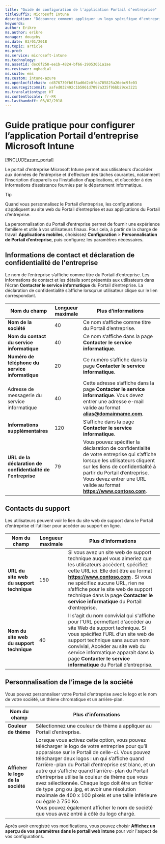 ```yaml
---
title: "Guide de configuration de l'application Portail d’entreprise"
titleSuffix: Microsoft Intune
description: "Découvrez comment appliquer un logo spécifique d'entreprise à l’application Portail d’entreprise Intune."
keywords: 
author: Erikre
ms.author: erikre
manager: dougeby
ms.date: 03/01/2018
ms.topic: article
ms.prod: 
ms.service: microsoft-intune
ms.technology: 
ms.assetid: dec6f258-ee1b-4824-bf66-29053051a1ae
ms.reviewer: mghadial
ms.suite: ems
ms.custom: intune-azure
ms.openlocfilehash: cd876739fb0f3ad6d2e0fea705825a26ebc9fe03
ms.sourcegitcommit: aafed032492c1b5861d7097a335f9bbb29ce3221
ms.translationtype: HT
ms.contentlocale: fr-FR
ms.lasthandoff: 03/02/2018
---
```

# <a name="how-to-configure-the-microsoft-intune-company-portal-app"></a>Guide pratique pour configurer l’application Portail d’entreprise Microsoft Intune

[!INCLUDE[azure_portal](./includes/azure_portal.md)]

Le portail d’entreprise Microsoft Intune permet aux utilisateurs d’accéder aux données de l’entreprise et d’effectuer des tâches courantes, notamment l’inscription d’appareils ou l’installation d’applications, et d’accéder à des informations d’assistance fournies par le département informatique.        

> [!Tip]        
> Quand vous personnalisez le Portail d’entreprise, les configurations s’appliquent au site web du Portail d’entreprise et aux applications du Portail d’entreprise.       

La personnalisation du Portail d’entreprise permet de fournir une expérience familière et utile à vos utilisateurs finaux. Pour cela, à partir de la charge de travail **Applications mobiles**, choisissez **Configuration** > **Personnalisation de Portail d’entreprise**, puis configurez les paramètres nécessaires.      

## <a name="company-contact-information-and-privacy-statement"></a>Informations de contact et déclaration de confidentialité de l'entreprise        
Le nom de l’entreprise s’affiche comme titre du Portail d’entreprise. Les informations de contact et les détails sont présentés aux utilisateurs dans l’écran **Contacter le service informatique** du Portail d’entreprise. La déclaration de confidentialité s’affiche lorsqu’un utilisateur clique sur le lien correspondant.        


|Nom du champ|Longueur maximale|Plus d’informations|        
|-|-|-|     
|**Nom de la société**|40|Ce nom s’affiche comme titre du Portail d’entreprise.|        
|**Nom du contact du service informatique**|40|Ce nom s’affiche dans la page **Contacter le service informatique**.|      
|**Numéro de téléphone du service informatique**|20|Ce numéro s’affiche dans la page **Contacter le service informatique**.|        
|Adresse de messagerie du service informatique|40|Cette adresse s’affiche dans la page **Contacter le service informatique**. Vous devez entrer une adresse e-mail valide au format **alias@domainname.com**.|     
|**Informations supplémentaires**|120|S’affiche dans la page **Contacter le service informatique**.|      
|**URL de la déclaration de confidentialité de l'entreprise**|79|Vous pouvez spécifier la déclaration de confidentialité de votre entreprise qui s’affiche lorsque les utilisateurs cliquent sur les liens de confidentialité à partir du Portail d’entreprise. Vous devez entrer une URL valide au format **https://www.contoso.com**.|        

## <a name="support-contacts"></a>Contacts du support     
Les utilisateurs peuvent voir le lien du site web de support dans le Portail d’entreprise et l’utiliser pour accéder au support en ligne.        



|Nom du champ|Longueur maximale|Plus d’informations|        
|-|-|-|     
|**URL du site web du support technique**|150|Si vous avez un site web de support technique auquel vous aimeriez que les utilisateurs accèdent, spécifiez cette URL ici. Elle doit être au format **https://www.contoso.com** . Si vous ne spécifiez aucune URL, rien ne s’affiche pour le site web de support technique dans la page **Contacter le service informatique** du Portail d’entreprise.|        
|**Nom du site web du support technique**|40|Il s'agit du nom convivial qui s'affiche pour l'URL permettant d'accéder au site Web de support technique. Si vous spécifiez l’URL d’un site web de support technique sans aucun nom convivial, Accéder au site web du service informatique apparaît dans la page **Contacter le service informatique** du Portail d’entreprise.       

## <a name="company-branding-customization"></a>Personnalisation de l’image de la société       
Vous pouvez personnaliser votre Portail d’entreprise avec le logo et le nom de votre société, un thème chromatique et un arrière-plan.     



|Nom du champ|Plus d’informations|       
|-|-|       
|**Couleur de thème**|Sélectionnez une couleur de thème à appliquer au Portail d’entreprise.|      
|**Afficher le logo de la société**|Lorsque vous activez cette option, vous pouvez télécharger le logo de votre entreprise pour qu’il apparaisse sur le Portail de celle-ci. Vous pouvez télécharger deux logos : un qui s’affiche quand l’arrière-plan du Portail d’entreprise est blanc, et un autre qui s’affiche quand l’arrière-plan du Portail d’entreprise utilise la couleur de thème que vous avez sélectionnée. Chaque logo doit être un fichier de type .png ou .jpg, et avoir une résolution maximale de 400 x 100 pixels et une taille inférieure ou égale à 750 Ko.<br>Vous pouvez également afficher le nom de société que vous avez entré à côté du logo chargé.|      

Après avoir enregistré vos modifications, vous pouvez choisir **Affichez un aperçu de vos paramètres dans le portail web Intune** pour voir l'aspect de vos configurations.
